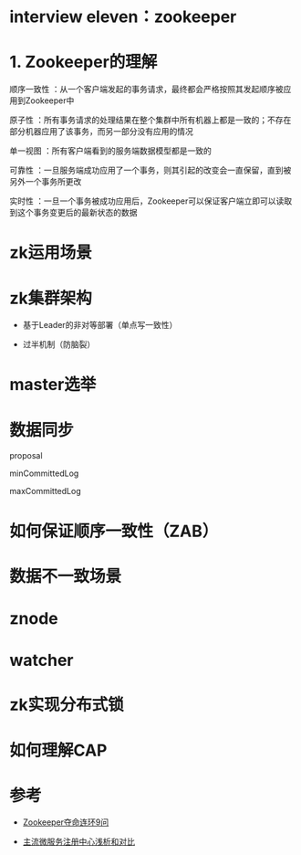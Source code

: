 # interview eleven：zookeeper

# **1. Zookeeper的理解**

顺序一致性 ：从一个客户端发起的事务请求，最终都会严格按照其发起顺序被应用到Zookeeper中

原子性 ：所有事务请求的处理结果在整个集群中所有机器上都是一致的；不存在部分机器应用了该事务，而另一部分没有应用的情况

单一视图 ：所有客户端看到的服务端数据模型都是一致的

可靠性 ：一旦服务端成功应用了一个事务，则其引起的改变会一直保留，直到被另外一个事务所更改

实时性 ：一旦一个事务被成功应用后，Zookeeper可以保证客户端立即可以读取到这个事务变更后的最新状态的数据

# **zk运用场景**

# **zk集群架构**

- 基于Leader的非对等部署（单点写一致性）

- 过半机制（防脑裂）

# **master选举**

# **数据同步**

proposal

minCommittedLog

maxCommittedLog

# **如何保证顺序一致性（ZAB）**

# **数据不一致场景**

# **znode**

# **watcher**

# **zk实现分布式锁**

# **如何理解CAP**

# 参考
- [Zookeeper夺命连环9问](https://mp.weixin.qq.com/s?__biz=MzkzNTEwOTAxMA==&mid=2247488995&idx=1&sn=990d099cd9724931da9a414da549d093&chksm=c2b25d1ef5c5d40821fe69e42fadb96312c02654ffb921cddc9801c8ab3c4f4d3e5cae2b0b9c&token=982147105&lang=zh_CN&scene=21#wechat_redirect)

- [主流微服务注册中心浅析和对比](https://my.oschina.net/yunqi/blog/3040280)